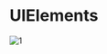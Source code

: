 # UIElements

![1](https://user-images.githubusercontent.com/81640415/122795500-06483b80-d2db-11eb-8914-9bdf54d94368.png)


